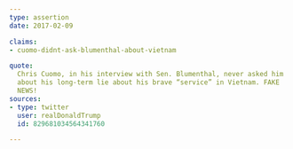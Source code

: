 ```yaml
---
type: assertion
date: 2017-02-09

claims:
- cuomo-didnt-ask-blumenthal-about-vietnam

quote:
  Chris Cuomo, in his interview with Sen. Blumenthal, never asked him
  about his long-term lie about his brave “service” in Vietnam. FAKE
  NEWS!
sources:
- type: twitter
  user: realDonaldTrump
  id: 829681034564341760

---
```

